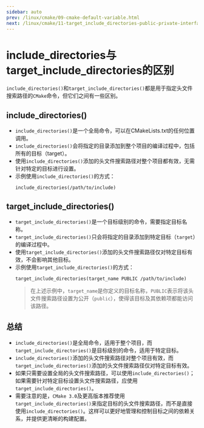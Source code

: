 ```yaml
---
sidebar: auto
prev: /linux/cmake/09-cmake-default-variable.html
next: /linux/cmake/11-target_include_directories-public-private-interface.html
---
```

# include_directories与target_include_directories的区别
`include_directories()`和`target_include_directories()`都是用于指定头文件搜索路径的`CMake`命令，但它们之间有一些区别。

## include_directories()
* `include_directories()`是一个全局命令，可以在CMakeLists.txt的任何位置调用。
* `include_directories()`会将指定的目录添加到整个项目的编译过程中，包括所有的目标（target）。
* 使用`include_directories()`添加的头文件搜索路径对整个项目都有效，无需针对特定的目标进行设置。
* 示例使用`include_directories()`的方式：
    ```shell
    include_directories(/path/to/include)
    ```
## target_include_directories()
* `target_include_directories()`是一个目标级别的命令，需要指定目标名称。
* `target_include_directories()`只会将指定的目录添加到特定目标（`target`）的编译过程中。
* 使用`target_include_directories()`添加的头文件搜索路径仅对特定目标有效，不会影响其他目标。
* 示例使用`target_include_directories()`的方式：
    ```shell
    target_include_directories(target_name PUBLIC /path/to/include)
    ```
    > 在上述示例中，`target_name`是你定义的目标名称，`PUBLIC`表示将该头文件搜索路径设置为公开（`public`），使得该目标及其依赖项都能访问该路径。

## 总结
* `include_directories()`是全局命令，适用于整个项目，而`target_include_directories()`是目标级别的命令，适用于特定目标。
* `include_directories()`添加的头文件搜索路径对整个项目有效，而`target_include_directories()`添加的头文件搜索路径仅对特定目标有效。
* 如果只需要设置全局的头文件搜索路径，可以使用`include_directories()`；如果需要针对特定目标设置头文件搜索路径，应使用`target_include_directories()`。
* 需要注意的是，`CMake 3.0`及更高版本推荐使用`target_include_directories()`来指定目标的头文件搜索路径，而不是直接使用`include_directories()`。这样可以更好地管理和控制目标之间的依赖关系，并提供更清晰的构建配置。